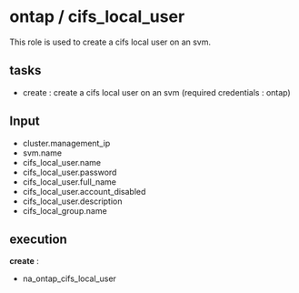 # ontap / cifs_local_user

This role is used to create a cifs local user on an svm.

## tasks

- create : create a cifs local user on an svm (required credentials : ontap)

## Input

- cluster.management_ip
- svm.name
- cifs_local_user.name
- cifs_local_user.password
- cifs_local_user.full_name
- cifs_local_user.account_disabled
- cifs_local_user.description
- cifs_local_group.name

## execution

**create** :

- na_ontap_cifs_local_user